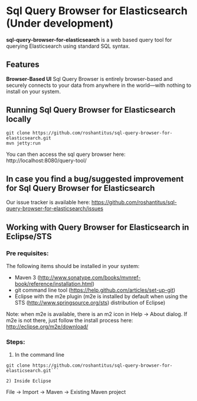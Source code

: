 # Sql Query Browser for Elasticsearch (Under development)

**sql-query-browser-for-elasticsearch** is a web based query tool for querying Elasticsearch using standard SQL syntax. 


## Features
**Browser-Based UI**
Sql Query Browser is entirely browser-based and securely connects to your data from anywhere in the world—with nothing to install on your system.

## Running Sql Query Browser for Elasticsearch locally

```
git clone https://github.com/roshantitus/sql-query-browser-for-elasticsearch.git
mvn jetty:run
```

You can then access the sql query browser here: http://localhost:8080/query-tool/

## In case you find a bug/suggested improvement for Sql Query Browser for Elasticsearch
Our issue tracker is available here: https://github.com/roshantitus/sql-query-browser-for-elasticsearch/issues

## Working with Query Browser for Elasticsearch in Eclipse/STS

### Pre requisites:
The following items should be installed in your system:

* Maven 3 (http://www.sonatype.com/books/mvnref-book/reference/installation.html)
* git command line tool (https://help.github.com/articles/set-up-git)
* Eclipse with the m2e plugin (m2e is installed by default when using the STS (http://www.springsource.org/sts) distribution of Eclipse)

Note: when m2e is available, there is an m2 icon in Help -> About dialog.
If m2e is not there, just follow the install process here: http://eclipse.org/m2e/download/


### Steps:

1) In the command line

```
git clone https://github.com/roshantitus/sql-query-browser-for-elasticsearch.git```

2) Inside Eclipse

```
File -> Import -> Maven -> Existing Maven project
```
